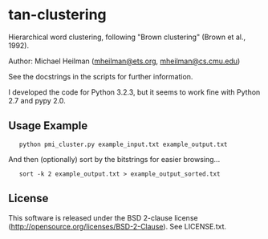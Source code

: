 tan-clustering
==============

Hierarchical word clustering, following "Brown clustering" (Brown et al., 1992).

Author: Michael Heilman (mheilman@ets.org, mheilman@cs.cmu.edu)

See the docstrings in the scripts for further information.

I developed the code for Python 3.2.3, but it seems to work fine with Python 2.7 and pypy 2.0.

Usage Example
-------------

```
   python pmi_cluster.py example_input.txt example_output.txt
```
   
And then (optionally) sort by the bitstrings for easier browsing...
   
```
   sort -k 2 example_output.txt > example_output_sorted.txt
```

License
-------

This software is released under the BSD 2-clause license (http://opensource.org/licenses/BSD-2-Clause).  See LICENSE.txt.

